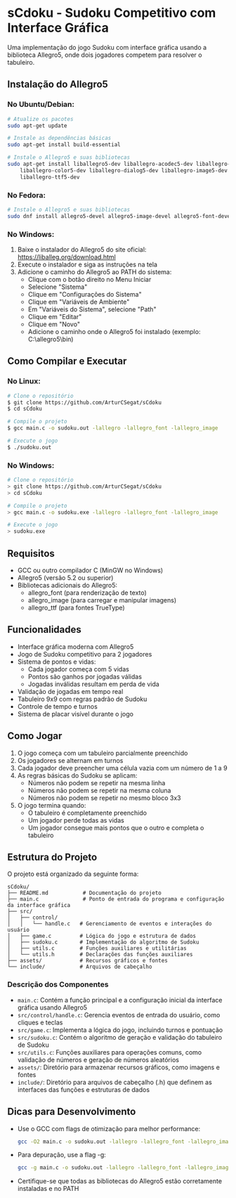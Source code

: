 # sCdoku - Sudoku Competitivo com Interface Gráfica

Uma implementação do jogo Sudoku com interface gráfica usando a biblioteca Allegro5, onde dois jogadores competem para resolver o tabuleiro.

## Instalação do Allegro5

### No Ubuntu/Debian:
```bash
# Atualize os pacotes
sudo apt-get update

# Instale as dependências básicas
sudo apt-get install build-essential

# Instale o Allegro5 e suas bibliotecas
sudo apt-get install liballegro5-dev liballegro-acodec5-dev liballegro-audio5-dev \
    liballegro-color5-dev liballegro-dialog5-dev liballegro-image5-dev \
    liballegro-ttf5-dev
```

### No Fedora:
```bash
# Instale o Allegro5 e suas bibliotecas
sudo dnf install allegro5-devel allegro5-image-devel allegro5-font-devel
```

### No Windows:
1. Baixe o instalador do Allegro5 do site oficial: https://liballeg.org/download.html
2. Execute o instalador e siga as instruções na tela
3. Adicione o caminho do Allegro5 ao PATH do sistema:
   - Clique com o botão direito no Menu Iniciar
   - Selecione "Sistema"
   - Clique em "Configurações do Sistema"
   - Clique em "Variáveis de Ambiente"
   - Em "Variáveis do Sistema", selecione "Path"
   - Clique em "Editar"
   - Clique em "Novo"
   - Adicione o caminho onde o Allegro5 foi instalado (exemplo: C:\allegro5\bin)

## Como Compilar e Executar

### No Linux:
```bash
# Clone o repositório
$ git clone https://github.com/ArturCSegat/sCdoku
$ cd sCdoku

# Compile o projeto
$ gcc main.c -o sudoku.out -lallegro -lallegro_font -lallegro_image

# Execute o jogo
$ ./sudoku.out
```

### No Windows:
```bash
# Clone o repositório
> git clone https://github.com/ArturCSegat/sCdoku
> cd sCdoku

# Compile o projeto
> gcc main.c -o sudoku.exe -lallegro -lallegro_font -lallegro_image

# Execute o jogo
> sudoku.exe
```

## Requisitos
- GCC ou outro compilador C (MinGW no Windows)
- Allegro5 (versão 5.2 ou superior)
- Bibliotecas adicionais do Allegro5:
  - allegro_font (para renderização de texto)
  - allegro_image (para carregar e manipular imagens)
  - allegro_ttf (para fontes TrueType)

## Funcionalidades
- Interface gráfica moderna com Allegro5
- Jogo de Sudoku competitivo para 2 jogadores
- Sistema de pontos e vidas:
  - Cada jogador começa com 5 vidas
  - Pontos são ganhos por jogadas válidas
  - Jogadas inválidas resultam em perda de vida
- Validação de jogadas em tempo real
- Tabuleiro 9x9 com regras padrão de Sudoku
- Controle de tempo e turnos
- Sistema de placar visível durante o jogo

## Como Jogar
1. O jogo começa com um tabuleiro parcialmente preenchido
2. Os jogadores se alternam em turnos
3. Cada jogador deve preencher uma célula vazia com um número de 1 a 9
4. As regras básicas do Sudoku se aplicam:
   - Números não podem se repetir na mesma linha
   - Números não podem se repetir na mesma coluna
   - Números não podem se repetir no mesmo bloco 3x3
5. O jogo termina quando:
   - O tabuleiro é completamente preenchido
   - Um jogador perde todas as vidas
   - Um jogador consegue mais pontos que o outro e completa o tabuleiro

## Estrutura do Projeto

O projeto está organizado da seguinte forma:

```
sCdoku/
├── README.md           # Documentação do projeto
├── main.c              # Ponto de entrada do programa e configuração da interface gráfica
├── src/
│   ├── control/
│   │   └── handle.c   # Gerenciamento de eventos e interações do usuário
│   ├── game.c         # Lógica do jogo e estrutura de dados
│   ├── sudoku.c       # Implementação do algoritmo de Sudoku
│   ├── utils.c        # Funções auxiliares e utilitárias
│   └── utils.h        # Declarações das funções auxiliares
├── assets/            # Recursos gráficos e fontes
└── include/           # Arquivos de cabeçalho
```

### Descrição dos Componentes

- `main.c`: Contém a função principal e a configuração inicial da interface gráfica usando Allegro5
- `src/control/handle.c`: Gerencia eventos de entrada do usuário, como cliques e teclas
- `src/game.c`: Implementa a lógica do jogo, incluindo turnos e pontuação
- `src/sudoku.c`: Contém o algoritmo de geração e validação do tabuleiro de Sudoku
- `src/utils.c`: Funções auxiliares para operações comuns, como validação de números e geração de números aleatórios
- `assets/`: Diretório para armazenar recursos gráficos, como imagens e fontes
- `include/`: Diretório para arquivos de cabeçalho (.h) que definem as interfaces das funções e estruturas de dados

## Dicas para Desenvolvimento
- Use o GCC com flags de otimização para melhor performance:
  ```bash
  gcc -O2 main.c -o sudoku.out -lallegro -lallegro_font -lallegro_image
  ```
- Para depuração, use a flag -g:
  ```bash
  gcc -g main.c -o sudoku.out -lallegro -lallegro_font -lallegro_image
  ```
- Certifique-se que todas as bibliotecas do Allegro5 estão corretamente instaladas e no PATH